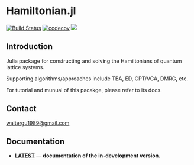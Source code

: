 # Hamiltonian.jl

[![Build Status](https://api.travis-ci.org/Quantum-Many-Body/Hamiltonian.jl.svg?branch=master)](https://travis-ci.org/Quantum-Many-Body/Hamiltonian.jl)
[![codecov](https://codecov.io/gh/Quantum-Many-Body/Hamiltonian.jl/branch/master/graph/badge.svg)](https://codecov.io/gh/Quantum-Many-Body/Hamiltonian.jl)
[![][docs-latest-img]][docs-latest-url]

## Introduction
Julia package for constructing and solving the Hamiltonians of quantum lattice systems.

Supporting algorithms/approaches include TBA, ED, CPT/VCA, DMRG, etc.

For tutorial and munual of this pacakge, please refer to its docs.

## Contact
waltergu1989@gmail.com

## Documentation
- [**LATEST**][docs-latest-url] &mdash; **documentation of the in-development version.**

[docs-latest-img]: https://img.shields.io/badge/docs-latest-blue.svg
[docs-latest-url]: https://quantum-many-body.github.io/Hamiltonian.jl/latest/
